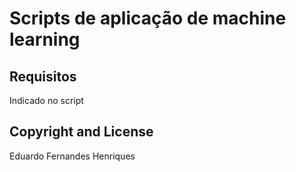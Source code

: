 # Scripts de aplicação de machine learning




## Requisitos
Indicado no script

## Copyright and License
Eduardo Fernandes Henriques
